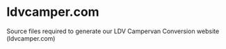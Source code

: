 ldvcamper.com
=============

Source files required to generate our LDV Campervan Conversion website (ldvcamper.com)